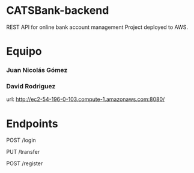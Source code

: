 # CATSBank-backend
REST API for online bank account management Project deployed to AWS.

# Equipo

### Juan Nicolás Gómez
### David Rodriguez

url: http://ec2-54-196-0-103.compute-1.amazonaws.com:8080/

# Endpoints

POST /login

PUT /transfer

POST /register
